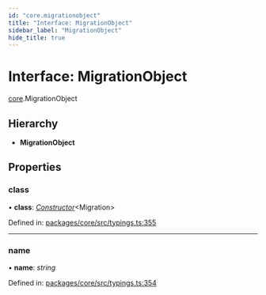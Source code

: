 ```yaml
---
id: "core.migrationobject"
title: "Interface: MigrationObject"
sidebar_label: "MigrationObject"
hide_title: true
---
```


# Interface: MigrationObject

[core](../modules/core.md).MigrationObject

## Hierarchy

* **MigrationObject**

## Properties

### class

• **class**: [*Constructor*](../modules/core.md#constructor)<Migration\>

Defined in: [packages/core/src/typings.ts:355](https://github.com/mikro-orm/mikro-orm/blob/969d4229bd/packages/core/src/typings.ts#L355)

___

### name

• **name**: *string*

Defined in: [packages/core/src/typings.ts:354](https://github.com/mikro-orm/mikro-orm/blob/969d4229bd/packages/core/src/typings.ts#L354)
